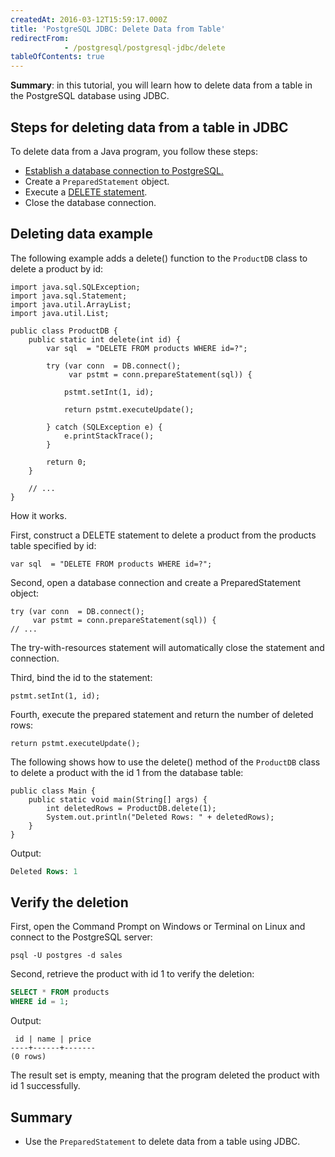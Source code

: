 ```yaml
---
createdAt: 2016-03-12T15:59:17.000Z
title: 'PostgreSQL JDBC: Delete Data from Table'
redirectFrom: 
            - /postgresql/postgresql-jdbc/delete
tableOfContents: true
---
```


**Summary**: in this tutorial, you will learn how to delete data from a table in the PostgreSQL database using JDBC.

## Steps for deleting data from a table in JDBC

To delete data from a Java program, you follow these steps:

- [Establish a database connection to PostgreSQL.](/postgresql/postgresql-jdbc/connecting-to-postgresql-database)
- Create a `PreparedStatement` object.
- Execute a [DELETE statement](/postgresql/postgresql-delete).
- Close the database connection.

## Deleting data example

The following example adds a delete() function to the `ProductDB` class to delete a product by id:

```
import java.sql.SQLException;
import java.sql.Statement;
import java.util.ArrayList;
import java.util.List;

public class ProductDB {
    public static int delete(int id) {
        var sql  = "DELETE FROM products WHERE id=?";

        try (var conn  = DB.connect();
             var pstmt = conn.prepareStatement(sql)) {

            pstmt.setInt(1, id);

            return pstmt.executeUpdate();

        } catch (SQLException e) {
            e.printStackTrace();
        }

        return 0;
    }

    // ...
}
```

How it works.

First, construct a DELETE statement to delete a product from the products table specified by id:

```
var sql  = "DELETE FROM products WHERE id=?";
```

Second, open a database connection and create a PreparedStatement object:

```
try (var conn  = DB.connect();
     var pstmt = conn.prepareStatement(sql)) {
// ...
```

The try-with-resources statement will automatically close the statement and connection.

Third, bind the id to the statement:

```
pstmt.setInt(1, id);
```

Fourth, execute the prepared statement and return the number of deleted rows:

```
return pstmt.executeUpdate();
```

The following shows how to use the delete() method of the `ProductDB` class to delete a product with the id 1 from the database table:

```
public class Main {
    public static void main(String[] args) {
        int deletedRows = ProductDB.delete(1);
        System.out.println("Deleted Rows: " + deletedRows);
    }
}
```

Output:

```sql
Deleted Rows: 1
```

## Verify the deletion

First, open the Command Prompt on Windows or Terminal on Linux and connect to the PostgreSQL server:

```
psql -U postgres -d sales
```

Second, retrieve the product with id 1 to verify the deletion:

```sql
SELECT * FROM products
WHERE id = 1;
```

Output:

```
 id | name | price
----+------+-------
(0 rows)
```

The result set is empty, meaning that the program deleted the product with id 1 successfully.

## Summary

- Use the `PreparedStatement` to delete data from a table using JDBC.
